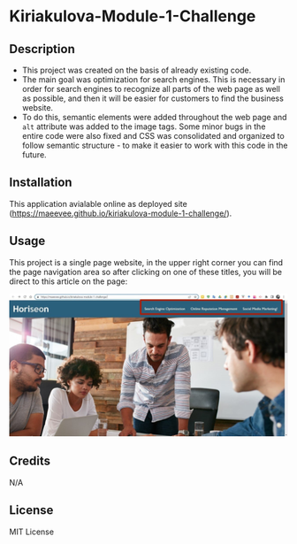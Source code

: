 # Kiriakulova-Module-1-Challenge

## Description

- This project was created on the basis of already existing code.  
- The main goal was optimization for search engines.  This is necessary in order for search engines to recognize all parts of the web page as well as possible, and then it will be easier for customers to find the business website.  
- To do this, semantic elements were added throughout the web page and `alt` attribute was added to the image tags.  Some minor bugs in the entire code were also fixed and CSS was consolidated and organized to follow semantic structure - to make it easier to work with this code in the future.

## Installation

This application avialable online as  deployed site (https://maeevee.github.io/kiriakulova-module-1-challenge/).

## Usage

This project is a single page website, in the upper right corner you can find the page navigation area so after clicking on one of these titles, you will be direct to this article on the page:

![Navigation](/assets/images/readme_screenshot.jpg)

## Credits

N/A

## License

 MIT License
